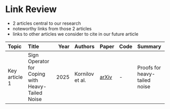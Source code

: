 # Link Review

- 2 articles central to our research
- noteworthy links from those 2 articles
- links to other articles we consider to cite in our future article

| Topic | Title | Year | Authors | Paper | Code | Summary |
| :--- | :--- | ---: | :--- | :--- | :--- | :--- |
| Key article 1 | Sign Operator for Coping with Heavy-Tailed Noise | 2025 | Kornilov et al. | [arXiv](https://arxiv.org/abs/1505.04597) | - | Proofs for heavy-tailed noise |

